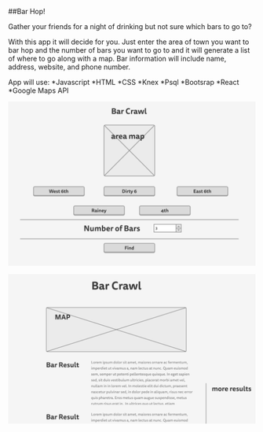 ##Bar Hop!

Gather your friends for a night of drinking but not sure which bars to go to?

With this app it will decide for you. Just enter the area of town you want to bar hop and the number of bars you want to go to and it will generate a list of where to go along with a map. Bar information will include name, address, website, and phone number. 

App will use:
*Javascript
*HTML
*CSS
*Knex
*Psql
*Bootsrap
*React
*Google Maps API

![mock up](/images/home.png)

![mock up](/images/results.png)

